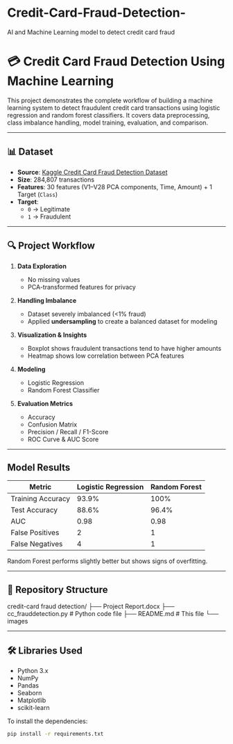# Credit-Card-Fraud-Detection-
AI and Machine Learning model to detect credit card fraud
# 💳 Credit Card Fraud Detection Using Machine Learning

This project demonstrates the complete workflow of building a machine learning system to detect fraudulent credit card transactions using logistic regression and random forest classifiers. It covers data preprocessing, class imbalance handling, model training, evaluation, and comparison.

---

## 📊 Dataset

- **Source**: [Kaggle Credit Card Fraud Detection Dataset](https://www.kaggle.com/datasets/mlg-ulb/creditcardfraud)
- **Size**: 284,807 transactions
- **Features**: 30 features (V1–V28 PCA components, Time, Amount) + 1 Target (`Class`)
- **Target**: 
  - `0` → Legitimate
  - `1` → Fraudulent

---

## 🔍 Project Workflow

1. **Data Exploration**
   - No missing values
   - PCA-transformed features for privacy

2. **Handling Imbalance**
   - Dataset severely imbalanced (<1% fraud)
   - Applied **undersampling** to create a balanced dataset for modeling

3. **Visualization & Insights**
   - Boxplot shows fraudulent transactions tend to have higher amounts
   - Heatmap shows low correlation between PCA features

4. **Modeling**
   - Logistic Regression
   - Random Forest Classifier

5. **Evaluation Metrics**
   - Accuracy
   - Confusion Matrix
   - Precision / Recall / F1-Score
   - ROC Curve & AUC Score

---

## Model Results

| Metric              | Logistic Regression | Random Forest |
|---------------------|---------------------|---------------|
| Training Accuracy   | 93.9%               | 100%          |
| Test Accuracy       | 88.6%               | 96.4%         |
| AUC                 | 0.98                | 0.98          |
| False Positives     | 2                   | 1             |
| False Negatives     | 4                   | 1             |

Random Forest performs slightly better but shows signs of overfitting.

---

## 📁 Repository Structure
credit-card fraud detection/
├── Project Report.docx 
├── cc_frauddetection.py # Python code file
├── README.md # This file
└── images


---

## 🛠️ Libraries Used
- Python 3.x
- NumPy
- Pandas
- Seaborn
- Matplotlib
- scikit-learn

To install the dependencies:

```bash
pip install -r requirements.txt
